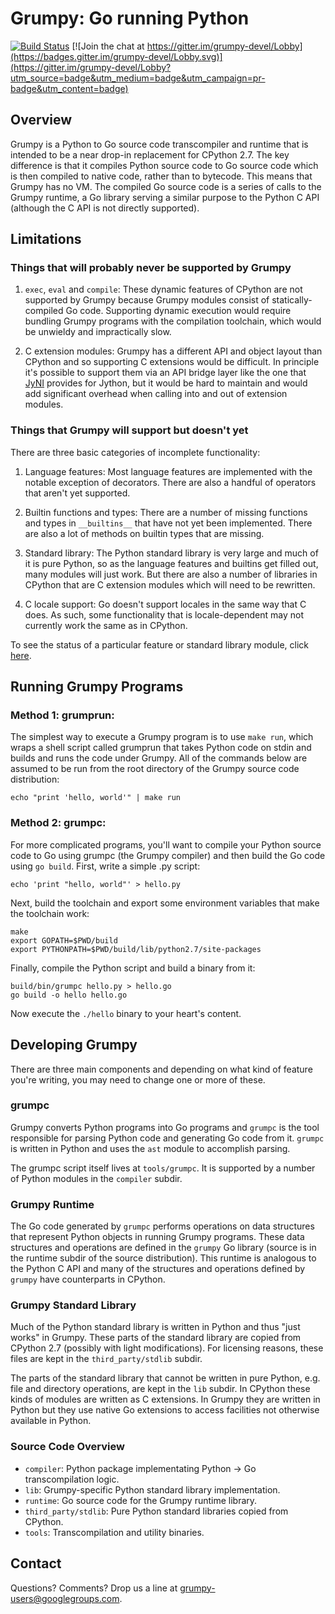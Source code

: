 # Grumpy: Go running Python

[![Build Status](https://travis-ci.org/google/grumpy.svg?branch=master)](https://travis-ci.org/google/grumpy)
[![Join the chat at https://gitter.im/grumpy-devel/Lobby](https://badges.gitter.im/grumpy-devel/Lobby.svg)](https://gitter.im/grumpy-devel/Lobby?utm_source=badge&utm_medium=badge&utm_campaign=pr-badge&utm_content=badge)

## Overview

Grumpy is a Python to Go source code transcompiler and runtime that is intended
to be a near drop-in replacement for CPython 2.7. The key difference is that it
compiles Python source code to Go source code which is then compiled to native
code, rather than to bytecode. This means that Grumpy has no VM. The compiled Go
source code is a series of calls to the Grumpy runtime, a Go library serving a
similar purpose to the Python C API (although the C API is not directly
supported).

## Limitations

### Things that will probably never be supported by Grumpy

1. `exec`, `eval` and `compile`: These dynamic features of CPython are not
   supported by Grumpy because Grumpy modules consist of statically-compiled Go
   code. Supporting dynamic execution would require bundling Grumpy programs
   with the compilation toolchain, which would be unwieldy and impractically
   slow.

2. C extension modules: Grumpy has a different API and object layout than
   CPython and so supporting C extensions would be difficult. In principle it's
   possible to support them via an API bridge layer like the one that
   [JyNI](http://jyni.org) provides for Jython, but it would be hard to maintain and
   would add significant overhead when calling into and out of extension
   modules.

### Things that Grumpy will support but doesn't yet

There are three basic categories of incomplete functionality:

1. Language features: Most language features are implemented with the notable
   exception of decorators. There are also a handful of operators that aren't
   yet supported.

2. Builtin functions and types: There are a number of missing functions and
   types in `__builtins__` that have not yet been implemented. There are also a
   lot of methods on builtin types that are missing.

3. Standard library: The Python standard library is very large and much of it
   is pure Python, so as the language features and builtins get filled out, many
   modules will just work. But there are also a number of libraries in CPython
   that are C extension modules which will need to be rewritten.

4. C locale support: Go doesn't support locales in the same way that C does. As such,
   some functionality that is locale-dependent may not currently work the same as in
   CPython.

 To see the status of a particular feature or standard library module, click
 [here](https://github.com/google/grumpy/wiki/Missing-Features).

## Running Grumpy Programs

### Method 1: grumprun:

The simplest way to execute a Grumpy program is to use `make run`, which wraps a
shell script called grumprun that takes Python code on stdin and builds and runs
the code under Grumpy. All of the commands below are assumed to be run from the
root directory of the Grumpy source code distribution:

```
echo "print 'hello, world'" | make run
```

### Method 2: grumpc:

For more complicated programs, you'll want to compile your Python source code to
Go using grumpc (the Grumpy compiler) and then build the Go code using `go
build`.  First, write a simple .py script:

```
echo 'print "hello, world"' > hello.py
```

Next, build the toolchain and export some environment variables that make the
toolchain work:

```
make
export GOPATH=$PWD/build
export PYTHONPATH=$PWD/build/lib/python2.7/site-packages
```

Finally, compile the Python script and build a binary from it:

```
build/bin/grumpc hello.py > hello.go
go build -o hello hello.go
```

Now execute the `./hello` binary to your heart's content.

## Developing Grumpy

There are three main components and depending on what kind of feature you're
writing, you may need to change one or more of these.

### grumpc

Grumpy converts Python programs into Go programs and `grumpc` is the tool
responsible for parsing Python code and generating Go code from it. `grumpc` is
written in Python and uses the `ast` module to accomplish parsing.

The grumpc script itself lives at `tools/grumpc`. It is supported by a number of
Python modules in the `compiler` subdir.

### Grumpy Runtime

The Go code generated by `grumpc` performs operations on data structures that
represent Python objects in running Grumpy programs. These data structures and
operations are defined in the `grumpy` Go library (source is in the runtime
subdir of the source distribution).  This runtime is analogous to the Python C
API and many of the structures and operations defined by `grumpy` have
counterparts in CPython.

### Grumpy Standard Library

Much of the Python standard library is written in Python and thus "just works"
in Grumpy. These parts of the standard library are copied from CPython 2.7
(possibly with light modifications). For licensing reasons, these files are kept
in the `third_party/stdlib` subdir.

The parts of the standard library that cannot be written in pure Python, e.g.
file and directory operations, are kept in the `lib` subdir. In CPython these
kinds of modules are written as C extensions. In Grumpy they are written in
Python but they use native Go extensions to access facilities not otherwise
available in Python.

### Source Code Overview

- `compiler`: Python package implementating Python -> Go transcompilation logic.
- `lib`: Grumpy-specific Python standard library implementation.
- `runtime`: Go source code for the Grumpy runtime library.
- `third_party/stdlib`: Pure Python standard libraries copied from CPython.
- `tools`: Transcompilation and utility binaries.

## Contact

Questions? Comments? Drop us a line at [grumpy-users@googlegroups.com](https://groups.google.com/forum/#!forum/grumpy-users).
